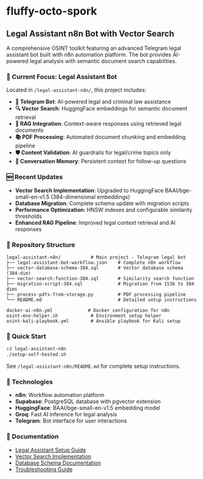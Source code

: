 # fluffy-octo-spork

## Legal Assistant n8n Bot with Vector Search

A comprehensive OSINT toolkit featuring an advanced Telegram legal assistant bot built with n8n automation platform. The bot provides AI-powered legal analysis with semantic document search capabilities.

### 🎯 Current Focus: Legal Assistant Bot

Located in `/legal-assistant-n8n/`, this project includes:

- **🤖 Telegram Bot**: AI-powered legal and criminal law assistance
- **🔍 Vector Search**: HuggingFace embeddings for semantic document retrieval
- **🧠 RAG Integration**: Context-aware responses using retrieved legal documents
- **📚 PDF Processing**: Automated document chunking and embedding pipeline
- **🛡️ Content Validation**: AI guardrails for legal/crime topics only
- **💾 Conversation Memory**: Persistent context for follow-up questions

### 🆕 Recent Updates

- **Vector Search Implementation**: Upgraded to HuggingFace BAAI/bge-small-en-v1.5 (384-dimensional embeddings)
- **Database Migration**: Complete schema update with migration scripts
- **Performance Optimization**: HNSW indexes and configurable similarity thresholds
- **Enhanced RAG Pipeline**: Improved legal context retrieval and AI responses

### 📁 Repository Structure

```
legal-assistant-n8n/           # Main project - Telegram legal bot
├── legal-assistant-bot-workflow.json    # Complete n8n workflow
├── vector-database-schema-384.sql       # Vector database schema (384-dim)
├── vector-search-function-384.sql       # Similarity search function
├── migration-script-384.sql             # Migration from 1536 to 384 dims
├── process-pdfs-from-storage.py         # PDF processing pipeline
└── README.md                            # Detailed setup instructions

docker-ai-n8n.yml             # Docker configuration for n8n
osint-env-helper.sh            # Environment setup helper
osint-kali-playbook.yml        # Ansible playbook for Kali setup
```

### 🚀 Quick Start

```bash
cd legal-assistant-n8n
./setup-self-hosted.sh
```

See `/legal-assistant-n8n/README.md` for complete setup instructions.

### 🔧 Technologies

- **n8n**: Workflow automation platform
- **Supabase**: PostgreSQL database with pgvector extension
- **HuggingFace**: BAAI/bge-small-en-v1.5 embedding model
- **Groq**: Fast AI inference for legal analysis
- **Telegram**: Bot interface for user interactions

### 📖 Documentation

- [Legal Assistant Setup Guide](legal-assistant-n8n/SELF_HOSTED_SETUP.md)
- [Vector Search Implementation](legal-assistant-n8n/README.md#vector-search-implementation)
- [Database Schema Documentation](legal-assistant-n8n/README.md#database-schema)
- [Troubleshooting Guide](legal-assistant-n8n/TROUBLESHOOTING.md)